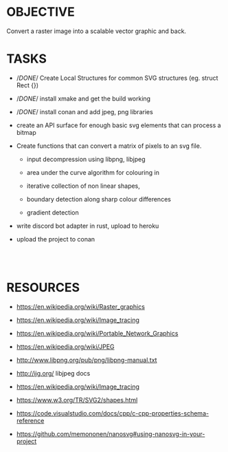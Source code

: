 
# OBJECTIVE
Convert a raster image into a scalable vector graphic and back.

# TASKS

- /*DONE*/ Create Local Structures for common SVG structures (eg. struct Rect {})

- /*DONE*/ install xmake and get the build working

- /*DONE*/ install conan and add jpeg, png libraries

- create an API surface for enough basic svg elements that can process a bitmap

- Create functions that can convert a matrix of pixels to an svg file.
    - input decompression using libpng, libjpeg

    - area under the curve algorithm for colouring in

    - iterative collection of non linear shapes, 
    
    - boundary detection along sharp colour differences

    - gradient detection 

- write discord bot adapter in rust, upload to heroku

- upload the project to conan

<br>
<br>

# RESOURCES

- https://en.wikipedia.org/wiki/Raster_graphics

- https://en.wikipedia.org/wiki/Image_tracing

- https://en.wikipedia.org/wiki/Portable_Network_Graphics

- https://en.wikipedia.org/wiki/JPEG

- http://www.libpng.org/pub/png/libpng-manual.txt

- http://ijg.org/ 
    libjpeg docs

- https://en.wikipedia.org/wiki/Image_tracing

- https://www.w3.org/TR/SVG2/shapes.html

- https://code.visualstudio.com/docs/cpp/c-cpp-properties-schema-reference

- https://github.com/memononen/nanosvg#using-nanosvg-in-your-project